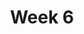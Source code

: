 ---
title: Week 6
menu:
  sidebar:
    name: Week 06
    identifier: gen_ai_week_6
    parent: gen_ai
draft: false
---